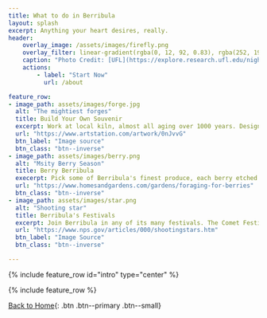 ```yaml
---
title: What to do in Berribula
layout: splash
excerpt: Anything your heart desires, really.
header: 
    overlay_image: /assets/images/firefly.png
    overlay_filter: linear-gradient(rgba(0, 12, 92, 0.83), rgba(252, 195, 104, 0.25))
    caption: "Photo Credit: [UFL](https://explore.research.ufl.edu/night-lights.html)"
    actions:
        - label: "Start Now"
          url: /about

feature_row:
- image_path: assets/images/forge.jpg
  alt: "The mightiest forges"
  title: Build Your Own Souvenir
  excerpt: Work at local kiln, almost all aging over 1000 years. Design your very own item be it a staff, a sword, or a dagger!
  url: "https://www.artstation.com/artwork/0nJvvG"
  btn_label: "Image source"
  btn_class: "btn--inverse"
- image_path: assets/images/berry.png
  alt: "Msity Berry Season"
  title: Berry Berribula
  execerpt: Pick some of Berribula's finest produce, each berry etched in the magic cast onto the soil.
  url: "https://www.homesandgardens.com/gardens/foraging-for-berries"
  btn_class: "btn--inverse"
- image_path: assets/images/star.png 
  alt: "Shooting star"
  title: Berribula's Festivals
  excerpt: Join Berribula in any of its many festivals. The Comet Festival, the Misty Berry Fest, the Dancing Willow, your choice!
  url: "https://www.nps.gov/articles/000/shootingstars.htm"
  btn_label: "Image Source"
  btn_class: "btn--inverse"

---
```



{% include feature_row id="intro" type="center" %}

{% include feature_row %}

[Back to Home](/index.md){: .btn .btn--primary .btn--small}